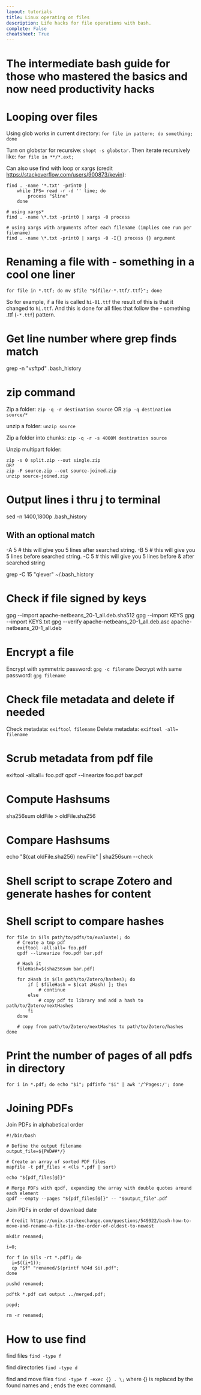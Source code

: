 ```yaml
---
layout: tutorials
title: Linux operating on files
description: Life hacks for file operations with bash.
complete: False
cheatsheet: True
---
```


# The intermediate bash guide for those who mastered the basics and now need productivity hacks

# Looping over files

Using glob works in current directory: `for file in pattern; do something; done`

Turn on globstar for recursive: `shopt -s globstar`. Then iterate recursively like: `for file in **/*.ext;`

Can also use find with loop or xargs (credit https://stackoverflow.com/users/900873/kevin):
```
find . -name '*.txt' -print0 | 
    while IFS= read -r -d '' line; do 
        process "$line"
    done
```

```
# using xargs*
find . -name \*.txt -print0 | xargs -0 process

# using xargs with arguments after each filename (implies one run per filename)
find . -name \*.txt -print0 | xargs -0 -I{} process {} argument
```

# Renaming a file with - something in a cool one liner

`for file in *.ttf; do mv $file "${file/-*.ttf/.ttf}"; done`

So for example, if a file is called `hi-01.ttf` the result of this is that it changed to `hi.ttf`. And this is done for all files that follow the - something .ttf (`-*.ttf`) pattern.


# Get line number where grep finds match

grep -n "vsftpd" .bash_history



# zip command

Zip a folder: `zip -q -r destination source` OR `zip -q destination source/*`

unzip a folder: `unzip source`

Zip a folder into chunks: `zip -q -r -s 4000M destination source`

Unzip multipart folder: 
```
zip -s 0 split.zip --out single.zip
OR?
zip -F source.zip --out source-joined.zip
unzip source-joined.zip
```

# Output lines i thru j to terminal
sed -n 1400,1800p .bash_history

## With an optional match
-A 5  # this will give you 5 lines after searched string.
-B 5  # this will give you 5 lines before searched string.
-C 5  # this will give you 5 lines before & after searched string

grep -C 15 "qlever" ~/.bash_history


# Check if file signed by keys
gpg --import apache-netbeans_20-1_all.deb.sha512 
gpg --import KEYS
gpg --import KEYS.txt
gpg --verify apache-netbeans_20-1_all.deb.asc apache-netbeans_20-1_all.deb


# Encrypt a file
Encrypt with symmetric password: `gpg -c filename`
Decrypt with same password: `gpg filename`


# Check file metadata and delete if needed
Check metadata: `exiftool filename`
Delete metadata: `exiftool -all= filename`

# Scrub metadata from pdf file
exiftool -all:all= foo.pdf
qpdf --linearize foo.pdf bar.pdf

# Compute Hashsums
sha256sum oldFile > oldFile.sha256

# Compare Hashsums
echo "$(cat oldFile.sha256) newFile" | sha256sum --check


# Shell script to scrape Zotero and generate hashes for content

# Shell script to compare hashes
```
for file in $(ls path/to/pdfs/to/evaluate); do
    # Create a tmp pdf
    exiftool -all:all= foo.pdf
    qpdf --linearize foo.pdf bar.pdf
    
    # Hash it
    fileHash=$(sha256sum bar.pdf)
    
    for zHash in $(ls path/to/Zotero/hashes); do
        if [ $fileHash = $(cat zHash) ]; then
            # continue
        else
            # copy pdf to library and add a hash to path/to/Zotero/nextHashes
        fi
    done
    
    # copy from path/to/Zotero/nextHashes to path/to/Zotero/hashes
done
```


# Print the number of pages of all pdfs in directory

`for i in *.pdf; do echo "$i"; pdfinfo "$i" | awk '/^Pages:/'; done`

# Joining PDFs

Join PDFs in alphabetical order

```
#!/bin/bash

# Define the output filename
output_file=${PWD##*/}

# Create an array of sorted PDF files
mapfile -t pdf_files < <(ls *.pdf | sort)

echo "${pdf_files[@]}"

# Merge PDFs with qpdf, expanding the array with double quotes around each element
qpdf --empty --pages "${pdf_files[@]}" -- "$output_file".pdf
```

Join PDFs in order of download date

```
# Credit https://unix.stackexchange.com/questions/549922/bash-how-to-move-and-rename-a-file-in-the-order-of-oldest-to-newest

mkdir renamed;

i=0;

for f in $(ls -rt *.pdf); do
  i=$((i+1));
  cp "$f" "renamed/$(printf %04d $i).pdf";
done

pushd renamed;

pdftk *.pdf cat output ../merged.pdf;

popd;

rm -r renamed;
```



# How to use find

find files `find -type f` 

find directories `find -type d`

 find and move files `find -type f -exec {} . \;` where {} is replaced by the found names and \; ends the exec command.

